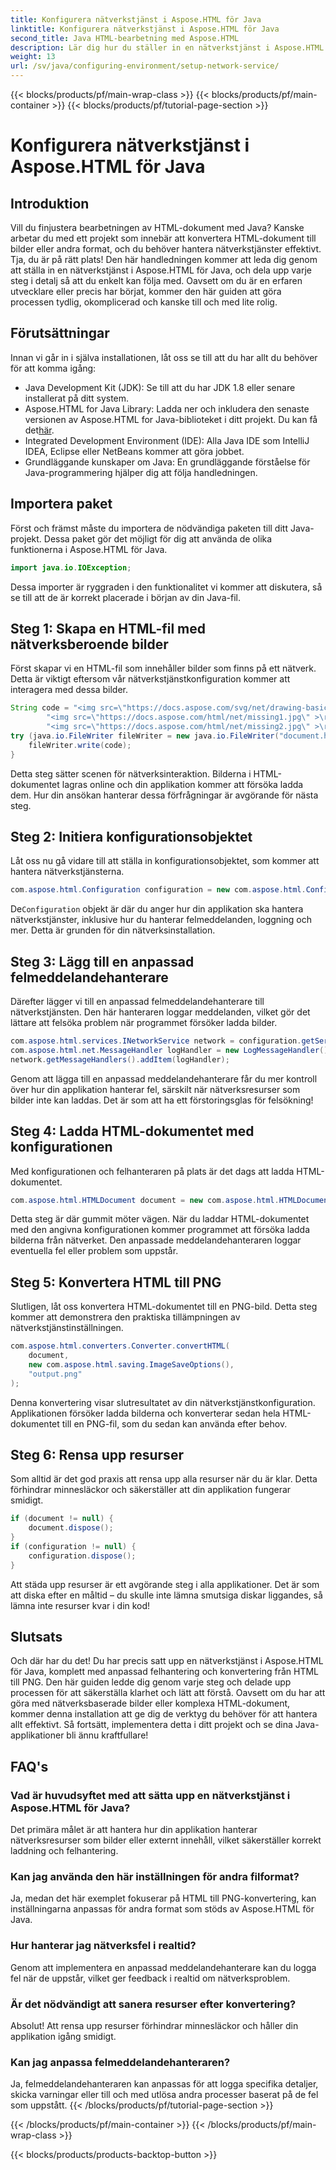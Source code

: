 ```yaml
---
title: Konfigurera nätverkstjänst i Aspose.HTML för Java
linktitle: Konfigurera nätverkstjänst i Aspose.HTML för Java
second_title: Java HTML-bearbetning med Aspose.HTML
description: Lär dig hur du ställer in en nätverkstjänst i Aspose.HTML för Java, hanterar nätverksresurser och konverterar HTML till PNG med anpassad felhantering.
weight: 13
url: /sv/java/configuring-environment/setup-network-service/
---
```


{{< blocks/products/pf/main-wrap-class >}}
{{< blocks/products/pf/main-container >}}
{{< blocks/products/pf/tutorial-page-section >}}

# Konfigurera nätverkstjänst i Aspose.HTML för Java

## Introduktion
Vill du finjustera bearbetningen av HTML-dokument med Java? Kanske arbetar du med ett projekt som innebär att konvertera HTML-dokument till bilder eller andra format, och du behöver hantera nätverkstjänster effektivt. Tja, du är på rätt plats! Den här handledningen kommer att leda dig genom att ställa in en nätverkstjänst i Aspose.HTML för Java, och dela upp varje steg i detalj så att du enkelt kan följa med. Oavsett om du är en erfaren utvecklare eller precis har börjat, kommer den här guiden att göra processen tydlig, okomplicerad och kanske till och med lite rolig.
## Förutsättningar
Innan vi går in i själva installationen, låt oss se till att du har allt du behöver för att komma igång:
- Java Development Kit (JDK): Se till att du har JDK 1.8 eller senare installerat på ditt system.
-  Aspose.HTML for Java Library: Ladda ner och inkludera den senaste versionen av Aspose.HTML for Java-biblioteket i ditt projekt. Du kan få det[här](https://releases.aspose.com/html/java/).
- Integrated Development Environment (IDE): Alla Java IDE som IntelliJ IDEA, Eclipse eller NetBeans kommer att göra jobbet.
- Grundläggande kunskaper om Java: En grundläggande förståelse för Java-programmering hjälper dig att följa handledningen.
## Importera paket
Först och främst måste du importera de nödvändiga paketen till ditt Java-projekt. Dessa paket gör det möjligt för dig att använda de olika funktionerna i Aspose.HTML för Java.
```java
import java.io.IOException;
```
Dessa importer är ryggraden i den funktionalitet vi kommer att diskutera, så se till att de är korrekt placerade i början av din Java-fil.

## Steg 1: Skapa en HTML-fil med nätverksberoende bilder
Först skapar vi en HTML-fil som innehåller bilder som finns på ett nätverk. Detta är viktigt eftersom vår nätverkstjänstkonfiguration kommer att interagera med dessa bilder.
```java
String code = "<img src=\"https://docs.aspose.com/svg/net/drawing-basics/filters-and-gradients/park.jpg\" >\r\n" +
		"<img src=\"https://docs.aspose.com/html/net/missing1.jpg\" >\r\n" +
		"<img src=\"https://docs.aspose.com/html/net/missing2.jpg\" >\r\n";
try (java.io.FileWriter fileWriter = new java.io.FileWriter("document.html")) {
	fileWriter.write(code);
}
```
Detta steg sätter scenen för nätverksinteraktion. Bilderna i HTML-dokumentet lagras online och din applikation kommer att försöka ladda dem. Hur din ansökan hanterar dessa förfrågningar är avgörande för nästa steg.
## Steg 2: Initiera konfigurationsobjektet
Låt oss nu gå vidare till att ställa in konfigurationsobjektet, som kommer att hantera nätverkstjänsterna.
```java
com.aspose.html.Configuration configuration = new com.aspose.html.Configuration();
```
 De`Configuration` objekt är där du anger hur din applikation ska hantera nätverkstjänster, inklusive hur du hanterar felmeddelanden, loggning och mer. Detta är grunden för din nätverksinstallation.
## Steg 3: Lägg till en anpassad felmeddelandehanterare
Därefter lägger vi till en anpassad felmeddelandehanterare till nätverkstjänsten. Den här hanteraren loggar meddelanden, vilket gör det lättare att felsöka problem när programmet försöker ladda bilder.
```java
com.aspose.html.services.INetworkService network = configuration.getService(com.aspose.html.services.INetworkService.class);
com.aspose.html.net.MessageHandler logHandler = new LogMessageHandler();
network.getMessageHandlers().addItem(logHandler);
```

Genom att lägga till en anpassad meddelandehanterare får du mer kontroll över hur din applikation hanterar fel, särskilt när nätverksresurser som bilder inte kan laddas. Det är som att ha ett förstoringsglas för felsökning!
## Steg 4: Ladda HTML-dokumentet med konfigurationen

Med konfigurationen och felhanteraren på plats är det dags att ladda HTML-dokumentet.
```java
com.aspose.html.HTMLDocument document = new com.aspose.html.HTMLDocument("document.html", configuration);
```
Detta steg är där gummit möter vägen. När du laddar HTML-dokumentet med den angivna konfigurationen kommer programmet att försöka ladda bilderna från nätverket. Den anpassade meddelandehanteraren loggar eventuella fel eller problem som uppstår.
## Steg 5: Konvertera HTML till PNG
Slutligen, låt oss konvertera HTML-dokumentet till en PNG-bild. Detta steg kommer att demonstrera den praktiska tillämpningen av nätverkstjänstinställningen.
```java
com.aspose.html.converters.Converter.convertHTML(
	document,
	new com.aspose.html.saving.ImageSaveOptions(),
	"output.png"
);
```
Denna konvertering visar slutresultatet av din nätverkstjänstkonfiguration. Applikationen försöker ladda bilderna och konverterar sedan hela HTML-dokumentet till en PNG-fil, som du sedan kan använda efter behov.
## Steg 6: Rensa upp resurser
Som alltid är det god praxis att rensa upp alla resurser när du är klar. Detta förhindrar minnesläckor och säkerställer att din applikation fungerar smidigt.
```java
if (document != null) {
	document.dispose();
}
if (configuration != null) {
	configuration.dispose();
}
```
Att städa upp resurser är ett avgörande steg i alla applikationer. Det är som att diska efter en måltid – du skulle inte lämna smutsiga diskar liggandes, så lämna inte resurser kvar i din kod!

## Slutsats
Och där har du det! Du har precis satt upp en nätverkstjänst i Aspose.HTML för Java, komplett med anpassad felhantering och konvertering från HTML till PNG. Den här guiden ledde dig genom varje steg och delade upp processen för att säkerställa klarhet och lätt att förstå. Oavsett om du har att göra med nätverksbaserade bilder eller komplexa HTML-dokument, kommer denna installation att ge dig de verktyg du behöver för att hantera allt effektivt. Så fortsätt, implementera detta i ditt projekt och se dina Java-applikationer bli ännu kraftfullare!
## FAQ's
### Vad är huvudsyftet med att sätta upp en nätverkstjänst i Aspose.HTML för Java?  
Det primära målet är att hantera hur din applikation hanterar nätverksresurser som bilder eller externt innehåll, vilket säkerställer korrekt laddning och felhantering.
### Kan jag använda den här inställningen för andra filformat?  
Ja, medan det här exemplet fokuserar på HTML till PNG-konvertering, kan inställningarna anpassas för andra format som stöds av Aspose.HTML för Java.
### Hur hanterar jag nätverksfel i realtid?  
Genom att implementera en anpassad meddelandehanterare kan du logga fel när de uppstår, vilket ger feedback i realtid om nätverksproblem.
### Är det nödvändigt att sanera resurser efter konvertering?  
Absolut! Att rensa upp resurser förhindrar minnesläckor och håller din applikation igång smidigt.
### Kan jag anpassa felmeddelandehanteraren?  
Ja, felmeddelandehanteraren kan anpassas för att logga specifika detaljer, skicka varningar eller till och med utlösa andra processer baserat på de fel som uppstått.
{{< /blocks/products/pf/tutorial-page-section >}}

{{< /blocks/products/pf/main-container >}}
{{< /blocks/products/pf/main-wrap-class >}}

{{< blocks/products/products-backtop-button >}}
